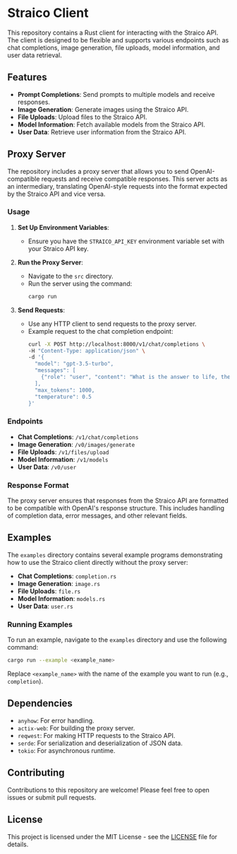 # Straico Client

This repository contains a Rust client for interacting with the Straico API. The client is designed to be flexible and supports various endpoints such as chat completions, image generation, file uploads, model information, and user data retrieval.

## Features

- **Prompt Completions**: Send prompts to multiple models and receive responses.
- **Image Generation**: Generate images using the Straico API.
- **File Uploads**: Upload files to the Straico API.
- **Model Information**: Fetch available models from the Straico API.
- **User Data**: Retrieve user information from the Straico API.

## Proxy Server

The repository includes a proxy server that allows you to send OpenAI-compatible requests and receive compatible responses. This server acts as an intermediary, translating OpenAI-style requests into the format expected by the Straico API and vice versa.

### Usage

1. **Set Up Environment Variables**:
   - Ensure you have the `STRAICO_API_KEY` environment variable set with your Straico API key.

2. **Run the Proxy Server**:
   - Navigate to the `src` directory.
   - Run the server using the command:
     ```sh
     cargo run
     ```

3. **Send Requests**:
   - Use any HTTP client to send requests to the proxy server.
   - Example request to the chat completion endpoint:
     ```sh
     curl -X POST http://localhost:8000/v1/chat/completions \
     -H "Content-Type: application/json" \
     -d '{
       "model": "gpt-3.5-turbo",
       "messages": [
         {"role": "user", "content": "What is the answer to life, the universe, and everything?"}
       ],
       "max_tokens": 1000,
       "temperature": 0.5
     }'
     ```

### Endpoints

- **Chat Completions**: `/v1/chat/completions`
- **Image Generation**: `/v0/images/generate`
- **File Uploads**: `/v1/files/upload`
- **Model Information**: `/v1/models`
- **User Data**: `/v0/user`

### Response Format

The proxy server ensures that responses from the Straico API are formatted to be compatible with OpenAI's response structure. This includes handling of completion data, error messages, and other relevant fields.

## Examples

The `examples` directory contains several example programs demonstrating how to use the Straico client directly without the proxy server:

- **Chat Completions**: `completion.rs`
- **Image Generation**: `image.rs`
- **File Uploads**: `file.rs`
- **Model Information**: `models.rs`
- **User Data**: `user.rs`

### Running Examples

To run an example, navigate to the `examples` directory and use the following command:

```sh
cargo run --example <example_name>
```

Replace `<example_name>` with the name of the example you want to run (e.g., `completion`).

## Dependencies

- `anyhow`: For error handling.
- `actix-web`: For building the proxy server.
- `reqwest`: For making HTTP requests to the Straico API.
- `serde`: For serialization and deserialization of JSON data.
- `tokio`: For asynchronous runtime.

## Contributing

Contributions to this repository are welcome! Please feel free to open issues or submit pull requests.

## License

This project is licensed under the MIT License - see the [LICENSE](LICENSE) file for details.
